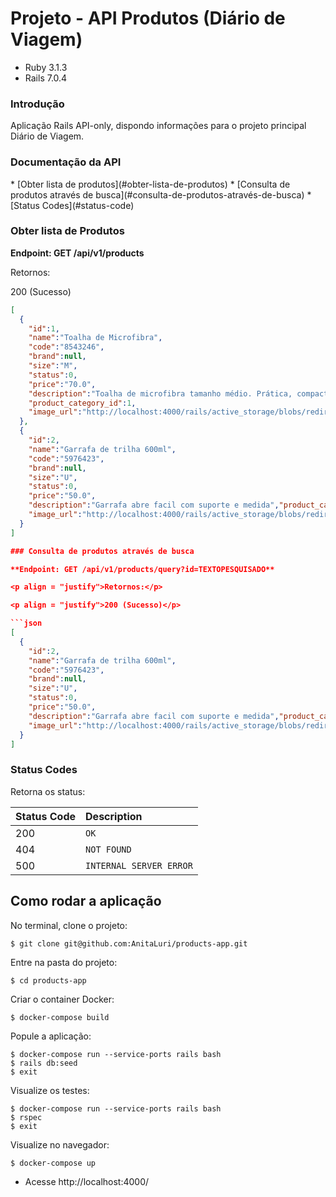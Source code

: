 <h1>Projeto - API Produtos (Diário de Viagem) </h1> 

<ul>
  <li>Ruby 3.1.3</li>
  <li>Rails 7.0.4</li>
</ul>

<h3>Introdução</h3>
Aplicação Rails API-only, dispondo informações para o projeto principal Diário de Viagem. 

<h3>Documentação da API</h3>
 * [Obter lista de produtos](#obter-lista-de-produtos)
 * [Consulta de produtos através de busca](#consulta-de-produtos-através-de-busca)
 * [Status Codes](#status-code)

### Obter lista de Produtos

**Endpoint: GET /api/v1/products**

<p align = "justify">Retornos:</p>

<p align = "justify">200 (Sucesso)</p>

```json
[
  {
    "id":1,
    "name":"Toalha de Microfibra",
    "code":"8543246",
    "brand":null,
    "size":"M",
    "status":0,
    "price":"70.0",
    "description":"Toalha de microfibra tamanho médio. Prática, compacta e com boa absorção.",
    "product_category_id":1,
    "image_url":"http://localhost:4000/rails/active_storage/blobs/redirect/eyJfcmFpbHMiOnsibWVzc2FnZSI6IkJBaHBCZz09IiwiZXhwIjpudWxsLCJwdXIiOiJibG9iX2lkIn19--a2377815190d0124086b9738eb29151c2ef2371f/toalha.jpeg"
  },
  {
    "id":2,
    "name":"Garrafa de trilha 600ml",
    "code":"5976423",
    "brand":null,
    "size":"U",
    "status":0,
    "price":"50.0",
    "description":"Garrafa abre facil com suporte e medida","product_category_id":1,
    "image_url":"http://localhost:4000/rails/active_storage/blobs/redirect/eyJfcmFpbHMiOnsibWVzc2FnZSI6IkJBaHBCdz09IiwiZXhwIjpudWxsLCJwdXIiOiJibG9iX2lkIn19--dabf26901769956c897682c222be80d59b66282d/garrafa.jpeg"
  }
]

### Consulta de produtos através de busca

**Endpoint: GET /api/v1/products/query?id=TEXTOPESQUISADO**

<p align = "justify">Retornos:</p>

<p align = "justify">200 (Sucesso)</p>

```json
[
  {
    "id":2,
    "name":"Garrafa de trilha 600ml",
    "code":"5976423",
    "brand":null,
    "size":"U",
    "status":0,
    "price":"50.0",
    "description":"Garrafa abre facil com suporte e medida","product_category_id":1,
    "image_url":"http://localhost:4000/rails/active_storage/blobs/redirect/eyJfcmFpbHMiOnsibWVzc2FnZSI6IkJBaHBCdz09IiwiZXhwIjpudWxsLCJwdXIiOiJibG9iX2lkIn19--dabf26901769956c897682c222be80d59b66282d/garrafa.jpeg"
  }
]
```

### Status Codes

Retorna os status:

| Status Code | Description |
| :--- | :--- |
| 200 | `OK` |
| 404 | `NOT FOUND` |
| 500 | `INTERNAL SERVER ERROR` |

## Como rodar a aplicação

<p align = "justify"> No terminal, clone o projeto: </p>

```
$ git clone git@github.com:AnitaLuri/products-app.git
```

<p align = "justify"> Entre na pasta do projeto: </p>

```
$ cd products-app
```

<p align = "justify"> Criar o container Docker: </p>

```
$ docker-compose build
```

<p align = "justify"> Popule a aplicação: </p>

```
$ docker-compose run --service-ports rails bash
$ rails db:seed
$ exit
```

<p align = "justify"> Visualize os testes: </p>

```
$ docker-compose run --service-ports rails bash
$ rspec
$ exit

```

<p align = "justify"> Visualize no navegador: </p>

```
$ docker-compose up
```

* Acesse http://localhost:4000/
